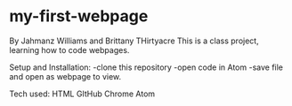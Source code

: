 # my-first-webpage

By Jahmanz Williams and Brittany THirtyacre
This is a class project, learning how to code webpages.

Setup and Installation:
-clone this repository
-open code in Atom 
-save file and open as webpage to view.

Tech used:
HTML
GItHub
Chrome
Atom
